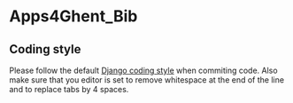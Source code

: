 # Apps4Ghent_Bib
## Coding style
Please follow the default [Django coding style](https://docs.djangoproject.com/en/1.7/internals/contributing/writing-code/coding-style/) when commiting code. Also make sure that you editor is set to remove whitespace at the end of the line and to replace tabs by 4 spaces.
